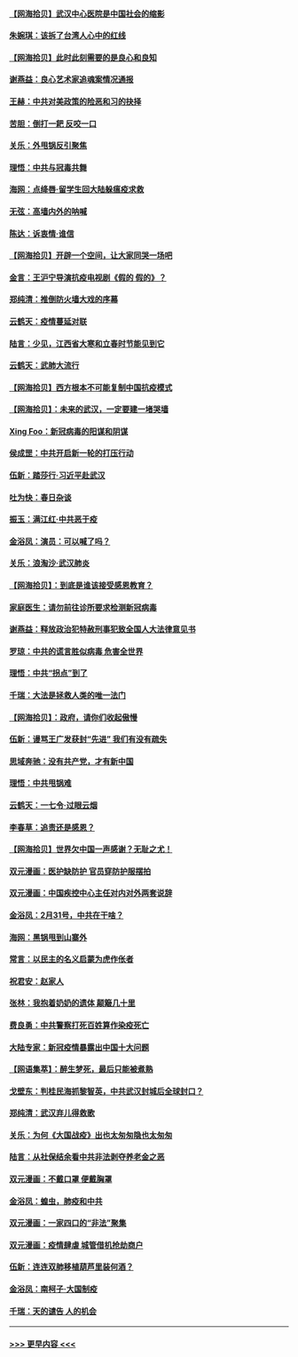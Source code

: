 #### [【网海拾贝】武汉中心医院是中国社会的缩影](../pages/nsc993/n11946574.md?t=03180131) 
#### [朱婉琪：该拆了台湾人心中的红线](../pages/nsc993/n11946959.md?t=03180131) 
#### [【网海拾贝】此时此刻需要的是良心和良知](../pages/nsc993/n11945471.md?t=03180131) 
#### [谢燕益：良心艺术家追魂案情况通报](../pages/nsc993/n11945327.md?t=03180131) 
#### [王赫：中共对美政策的险恶和习的抉择](../pages/nsc993/n11944942.md?t=03180131) 
#### [苦胆：倒打一耙 反咬一口](../pages/nsc993/n11944542.md?t=03180131) 
#### [关乐：外甩锅反引聚焦](../pages/nsc993/n11944211.md?t=03180131) 
#### [理悟：中共与冠毒共舞](../pages/nsc993/n11944197.md?t=03180131) 
#### [海网：点绛唇‧留学生回大陆躲瘟疫求救](../pages/nsc993/n11944043.md?t=03180131) 
#### [无弦：高墙内外的呐喊](../pages/nsc993/n11943684.md?t=03180131) 
#### [陈达：诉衷情·谁信](../pages/nsc993/n11942899.md?t=03180131) 
#### [【网海拾贝】开辟一个空间，让大家同哭一场吧](../pages/nsc993/n11942165.md?t=03180131) 
#### [金言：王沪宁导演抗疫电视剧《假的 假的》？](../pages/nsc993/n11941510.md?t=03180131) 
#### [郑纯清：推倒防火墙大戏的序幕](../pages/nsc993/n11940838.md?t=03180131) 
#### [云鹤天：疫情蔓延对联](../pages/nsc993/n11940579.md?t=03180131) 
#### [陆言：少见，江西省大寒和立春时节能见到它](../pages/nsc993/n11939983.md?t=03180131) 
#### [云鹤天：武肺大流行](../pages/nsc993/n11939902.md?t=03180131) 
#### [【网海拾贝】西方根本不可能复制中国抗疫模式](../pages/nsc993/n11939725.md?t=03180131) 
#### [【网海拾贝】：未来的武汉，一定要建一堵哭墙](../pages/nsc993/n11938684.md?t=03180131) 
#### [Xing Foo：新冠病毒的阳谋和阴谋](../pages/nsc993/n11936086.md?t=03180131) 
#### [侯成罡：中共开启新一轮的打压行动](../pages/nsc993/n11935730.md?t=03180131) 
#### [伍新：踏莎行‧习近平赴武汉](../pages/nsc993/n11935157.md?t=03180131) 
#### [吐为快：春日杂谈](../pages/nsc993/n11934776.md?t=03180131) 
#### [振玉：满江红‧中共恶于疫](../pages/nsc993/n11934647.md?t=03180131) 
#### [金浴凤：演员：可以喊了吗？](../pages/nsc993/n11934602.md?t=03180131) 
#### [关乐：浪淘沙·武汉肺炎](../pages/nsc993/n11931792.md?t=03180131) 
#### [【网海拾贝】：到底是谁该接受感恩教育？](../pages/nsc993/n11931552.md?t=03180131) 
#### [家庭医生：请勿前往诊所要求检测新冠病毒](../pages/nsc993/n11929190.md?t=03180131) 
#### [谢燕益：释放政治犯特赦刑事犯致全国人大法律意见书](../pages/nsc993/n11928978.md?t=03180131) 
#### [罗琼：中共的谎言胜似病毒 危害全世界](../pages/nsc993/n11922636.md?t=03180131) 
#### [理悟：中共“拐点”到了](../pages/nsc993/n11928496.md?t=03180131) 
#### [千瑞：大法是拯救人类的唯一法门](../pages/nsc993/n11927637.md?t=03180131) 
#### [【网海拾贝】：政府，请你们收起傲慢](../pages/nsc993/n11926932.md?t=03180131) 
#### [伍新：谩骂王广发获封“先进” 我们有没有疏失](../pages/nsc993/n11926101.md?t=03180131) 
#### [思域奔驰：没有共产党，才有新中国](../pages/nsc993/n11926058.md?t=03180131) 
#### [理悟：中共甩锅难](../pages/nsc993/n11925355.md?t=03180131) 
#### [云鹤天：一七令·过眼云烟](../pages/nsc993/n11925284.md?t=03180131) 
#### [李春草：追责还是感恩？](../pages/nsc993/n11925274.md?t=03180131) 
#### [【网海拾贝】世界欠中国一声感谢？无耻之尤！](../pages/nsc993/n11925239.md?t=03180131) 
#### [双元漫画：医护缺防护 官员穿防护服摆拍](../pages/nsc993/n11923899.md?t=03180131) 
#### [双元漫画：中国疾控中心主任对内对外两套说辞](../pages/nsc993/n11921994.md?t=03180131) 
#### [金浴凤：2月31号，中共在干啥？](../pages/nsc993/n11922706.md?t=03180131) 
#### [海网：黑锅甩到山寨外](../pages/nsc993/n11922688.md?t=03180131) 
#### [常言：以民主的名义启蒙为虎作伥者](../pages/nsc993/n11922217.md?t=03180131) 
#### [祝君安：赵家人](../pages/nsc993/n11922209.md?t=03180131) 
#### [张林：我抱着奶奶的遗体 颠簸几十里](../pages/nsc993/n11920945.md?t=03180131) 
#### [费良勇：中共警察打死百姓算作染疫死亡](../pages/nsc993/n11919264.md?t=03180131) 
#### [大陆专家：新冠疫情暴露出中国十大问题](../pages/nsc993/n11919187.md?t=03180131) 
#### [【网语集萃】：醉生梦死，最后只能被煮熟](../pages/nsc993/n11918994.md?t=03180131) 
#### [戈壁东：判桂民海抓黎智英，中共武汉封城后全球封口？](../pages/nsc993/n11917982.md?t=03180131) 
#### [郑纯清：武汉弃儿得救歌](../pages/nsc993/n11917881.md?t=03180131) 
#### [关乐：为何《大国战疫》出也太匆匆隐也太匆匆](../pages/nsc993/n11917792.md?t=03180131) 
#### [陆言：从社保结余看中共非法剥夺养老金之恶](../pages/nsc993/n11917084.md?t=03180131) 
#### [双元漫画：不戴口罩 便戴胸罩](../pages/nsc993/n11916447.md?t=03180131) 
#### [金浴凤：蝗虫，肺疫和中共](../pages/nsc993/n11916904.md?t=03180131) 
#### [双元漫画：一家四口的“非法”聚集](../pages/nsc993/n11916378.md?t=03180131) 
#### [双元漫画：疫情肆虐 城管借机抢劫商户](../pages/nsc993/n11916310.md?t=03180131) 
#### [伍新：连连双肺移植葫芦里装何酒？](../pages/nsc993/n11913667.md?t=03180131) 
#### [金浴凤：南柯子·大国制疫](../pages/nsc993/n11913657.md?t=03180131) 
#### [千瑞：天的谴告  人的机会](../pages/nsc993/n11913309.md?t=03180131) 

----
#### [ >>> 更早内容 <<< ](../indexes/nsc993-earlier.md)
